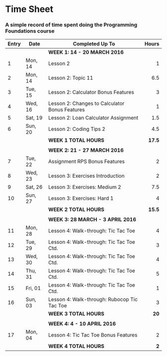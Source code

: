 # Time Sheet

### A simple record of time spent doing the Programming Foundations course

| Entry | Date    | Completed Up To                                 | Hours     |
| ----- | --------| ----------------------------------------------- | --------: |
|       |         | **WEEK 1: 14 - 20 MARCH 2016**                  |           |
| 1     | Mon, 14 | Lesson 2                                        | 1         |
| 2     | Mon, 14 | Lesson 2: Topic 11                              | 6.5       |
| 3     | Tue, 15 | Lesson 2: Calculator Bonus Features             | 3         |
| 4     | Wed, 16 | Lesson 2: Changes to Calculator Bonus Features  | 1         |
| 5     | Sat, 19 | Lesson 2: Loan Calculator Assignment            | 1.5       |
| 6     | Sun, 20 | Lesson 2: Coding Tips 2                         | 4.5       |
|       |         | **WEEK 1 TOTAL HOURS**                          | **17.5**  |
|       |         |                                                 |           |
|       |         | **WEEK 2: 21 - 27 MARCH 2016**                  |           |
| 7     | Tue, 22 | Assignment RPS Bonus Features                   | 2         |
| 8     | Wed, 23 | Lesson 3: Exercises Introduction                | 2         |
| 9     | Sat, 26 | Lesson 3: Exercises: Medium 2                   | 7.5       |
| 10    | Sun, 27 | Lesson 3: Exercises: Hard 1                     | 4         |
|       |         | **WEEK 2 TOTAL HOURS**                          | **15.5**  |
|       |         |                                                 |           |
|       |         | **WEEK 3: 28 MARCH - 3 APRIL 2016**             |           |
| 11    | Mon, 28 | Lesson 4: Walk-through: Tic Tac Toe             | 4         |
| 12    | Tue, 29 | Lesson 4: Walk-through: Tic Tac Toe Ctd.        | 3         |
| 13    | Wed, 30 | Lesson 4: Walk-through: Tic Tac Toe Ctd.        | 4         |
| 14    | Thu, 31 | Lesson 4: Walk-through: Tic Tac Toe Ctd.        | 5         |
| 15    | Fri, 01 | Lesson 4: Walk-through: Tic Tac Toe Ctd.        | 1         |
| 16    | Sun, 03 | Lesson 4: Walk-through: Rubocop Tic Tac Toe     | 3         |
|       |         | **WEEK 3 TOTAL HOURS**                          | **20**    |
|       |         |                                                 |           |
|       |         | **WEEK 4: 4 - 10 APRIL 2016**                   |           |
| 17    | Mon, 04 | Lesson 4: Tic Tac Toe Bonus Features            | 2         |
|       |         | **WEEK 4 TOTAL HOURS**                          | **2**     |
